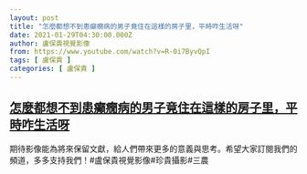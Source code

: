 ```yaml
---
layout: post
title: "怎麼都想不到患癲癇病的男子竟住在這樣的房子里，平時咋生活呀"
date: 2021-01-29T04:30:00.000Z
author: 盧保貴視覺影像
from: https://www.youtube.com/watch?v=R-0i7ByvQpI
tags: [ 盧保貴 ]
categories: [ 盧保貴 ]
---
```

<!--1611894600000-->
[怎麼都想不到患癲癇病的男子竟住在這樣的房子里，平時咋生活呀](https://www.youtube.com/watch?v=R-0i7ByvQpI)
------

<div>
期待影像能為將來保留文獻，給人們帶來更多的意義與思考。希望大家訂閱我們的頻道，多多支持我們！#盧保貴視覺影像#珍貴攝影#三農
</div>
